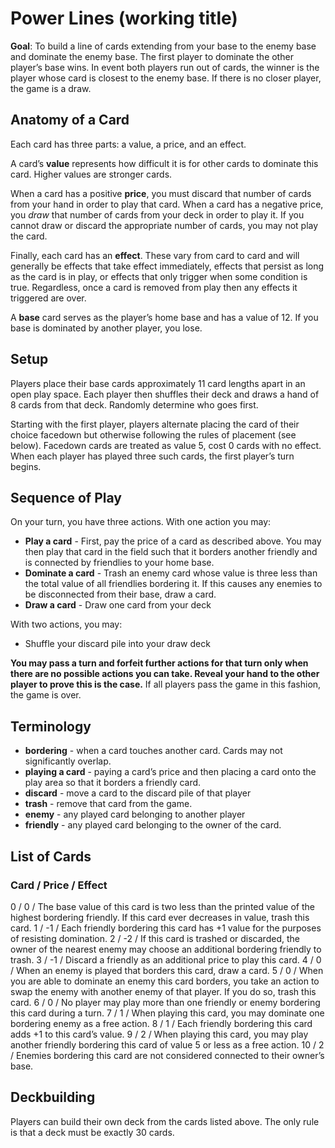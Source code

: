# Power Lines (working title)

**Goal**: To build a line of cards extending from your base to the enemy base and dominate the enemy base. The first player to dominate the other player’s base wins. In event both players run out of cards, the winner is the player whose card is closest to the enemy base. If there is no closer player, the game is a draw.

## Anatomy of a Card

Each card has three parts: a value, a price, and an effect.

A card’s **value** represents how difficult it is for other cards to dominate this card. Higher values are stronger cards.

When a card has a positive **price**, you must discard that number of cards from your hand in order to play that card. When a card has a negative price, you _draw_ that number of cards from your deck in order to play it. If you cannot draw or discard the appropriate number of cards, you may not play the card.

Finally, each card has an **effect**. These vary from card to card and will generally be effects that take effect immediately, effects that persist as long as the card is in play, or effects that only trigger when some condition is true. Regardless, once a card is removed from play then any effects it triggered are over.

A **base** card serves as the player’s home base and has a value of 12. If you base is dominated by another player, you lose.

## Setup

Players place their base cards approximately 11 card lengths apart in an open play space. Each player then shuffles their deck and draws a hand of 8 cards from that deck. Randomly determine who goes first.

Starting with the first player, players alternate placing the card of their choice facedown but otherwise following the rules of placement (see below). Facedown cards are treated as value 5, cost 0 cards with no effect. When each player has played three such cards, the first player’s turn begins.

## Sequence of Play

On your turn, you have three actions. With one action you may:

* **Play a card** - First, pay the price of a card as described above. You may then play that card in the field such that it borders another friendly and is connected by friendlies to your home base.
* **Dominate a card** - Trash an enemy card whose value is three less than the total value of all friendlies bordering it. If this causes any enemies to be disconnected from their base, draw a card.
* **Draw a card** - Draw one card from your deck

With two actions, you may:

* Shuffle your discard pile into your draw deck

**You may pass a turn and forfeit further actions for that turn only when there are no possible actions you can take. Reveal your hand to the other player to prove this is the case.** If all players pass the game in this fashion, the game is over.

## Terminology

* **bordering** - when a card touches another card. Cards may not significantly overlap.
* **playing a card** - paying a card’s price and then placing a card onto the play area so that it borders a friendly card. 
* **discard** - move a card to the discard pile of that player
* **trash** - remove that card from the game.
* **enemy** - any played card belonging to another player
* **friendly** - any played card belonging to the owner of the card.

## List of Cards
### Card / Price / Effect
0 / 0 / The base value of this card is two less than the printed value of the highest bordering friendly. If this card ever decreases in value, trash this card.
1 / -1 / Each friendly bordering this card has +1 value for the purposes of resisting domination.
2 / -2 / If this card is trashed or discarded, the owner of the nearest enemy may choose an additional bordering friendly to trash. 
3 / -1 / Discard a friendly as an additional price to play this card.
4 / 0 / When an enemy is played that borders this card, draw a card.
5 / 0 / When you are able to dominate an enemy this card borders, you take an action to swap the enemy with another enemy of that player. If you do so, trash this card.
6 / 0 / No player may play more than one friendly or enemy bordering this card during a turn.
7 / 1 / When playing this card, you may dominate one bordering enemy as a free action.
8 / 1 / Each friendly bordering this card adds +1 to this card’s value.
9 / 2 / When playing this card, you may play another friendly bordering this card of value 5 or less as a free action.
10 / 2 / Enemies bordering this card are not considered connected to their owner’s base.

## Deckbuilding

Players can build their own deck from the cards listed above. The only rule is that a deck must be exactly 30 cards.